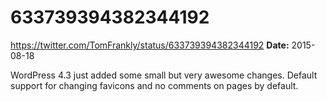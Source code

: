 # 633739394382344192
https://twitter.com/TomFrankly/status/633739394382344192
**Date:** 2015-08-18

WordPress 4.3 just added some small but very awesome changes. Default support for changing favicons and no comments on pages by default.
